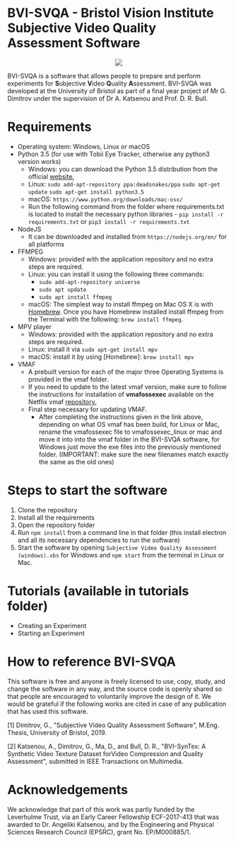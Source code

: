 # BVI-SVQA - Bristol Vision Institute Subjective Video Quality Assessment Software

<p align="center">
  <img src="/doc/animation.gif">
</p>

BVI-SVQA is a software that allows people to prepare and perform experiments for **S**ubjective **V**ideo **Q**uality **A**ssessment. BVI-SVQA was developed at the University of Bristol as part of a final year project of Mr G. Dimitrov under the supervision of Dr A. Katsenou and Prof. D. R. Bull.

# Requirements

* Operating system: Windows, Linux or macOS
* Python 3.5 (for use with Tobii Eye Tracker, otherwise any python3 version works)
    - Windows: you can download the Python 3.5 distribution from the official [website.](https://www.python.org/downloads/release/python-354rc1/) 
    - Linux: `sudo add-apt-repository ppa:deadsnakes/ppa` `sudo apt-get update` `sudo apt-get install python3.5`
    - macOS: `https://www.python.org/downloads/mac-osx/`
    - Run the following command from the folder where requirements.txt is located to install the necessary python libraries - `pip install -r requirements.txt` or `pip3 install -r requirements.txt`
* NodeJS
    - It can be downloaded and installed from `https://nodejs.org/en/` for all platforms
* FFMPEG
    - Windows: provided with the application repository and no extra steps are required.
    - Linux: you can install it using the following three commands:
       - `sudo add-apt-repository universe`
       - `sudo apt update`
       - `sudo apt install ffmpeg`
    - macOS: The simplest way to install ffmpeg on Mac OS X is with [Homebrew](http://mxcl.github.com/homebrew/). Once you have Homebrew                installed install ffmpeg from the Terminal with the following: `brew install ffmpeg`.
 * MPV player
    - Windows: provided with the application repository and no extra steps are required.
    - Linux: install it via `sudo apt-get install mpv`
    - macOS: install it by using [Homebrew]: `brew install mpv`
 * VMAF
    - A prebuilt version for each of the major three Operating Systems is provided in the vmaf folder.
    - If you need to update to the latest vmaf version, make sure to follow the instructions for installation of **vmafossexec** available on the Netflix vmaf [repository.](https://github.com/Netflix/vmaf/blob/master/resource/doc/vmafossexec.md)
     - Final step necessary for updating VMAF. 
        - After completing the instructions given in the link above, depending on what OS vmaf has been build, for Linux or Mac, rename the vmafossexec file to vmafossexec_linux or mac and move it into into the vmaf folder in the BVI-SVQA software, for Windows just move the exe files into the previously mentioned folder. (IMPORTANT: make sure the new filenames match exactly the same as the old ones) 
        

    
# Steps to start the software

1. Clone the repository
2. Install all the requirements
3. Open the repository folder
4. Run `npm install` from a command line in that folder (this install electron and all its necessary dependencies to run the software)
5. Start the software by opening `Subjective Video Quality Assessment (windows).vbs` for Windows and `npm start` from the terminal in Linux or Mac.

# Tutorials (available in tutorials folder)
  * Creating an Experiment
  * Starting an Experiment
  
# How to reference BVI-SVQA
This software is free and anyone is freely licensed to use, copy, study, and change the software in any way, and the source code is openly shared so that people are encouraged to voluntarily improve the design of it.
We would be grateful if the following works are cited in case of any publication that has used this software.

[1] Dimitrov, G., "Subjective Video Quality Assessment Software", M.Eng. Thesis, University of Bristol, 2019.

[2] Katsenou, A., Dimitrov, G., Ma, D., and Bull, D. R., "BVI-SynTex: A Synthetic Video Texture Dataset forVideo Compression and Quality Assessment", submitted in IEEE Transactions on Multimedia.

# Acknowledgements
We acknowledge that part of this work was partly funded by the Leverhulme Trust, via an Early Career Fellowship ECF-2017-413 that was awarded to Dr. Angeliki Katsenou, and by the Engineering and  Physical  Sciences  Research  Council  (EPSRC), grant No. EP/M000885/1.
